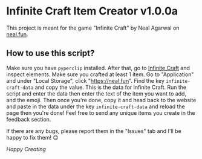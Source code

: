 # Infinite Craft Item Creator v1.0.0a

This project is meant for the game "Infinite Craft" by Neal Agarwal on [neal.fun](neal.fun).

## How to use this script?

Make sure you have `pyperclip` installed. After that, go to [Infinite Craft](neal.fun/infinite-craft) and inspect elements. Make sure you crafted at least 1 item. Go to "Application" and under "Local Storage", click "https://neal.fun".
Find the key `infinite-craft-data` and copy the value. This is the data for Infinite Craft. Run the script and enter the data then enter the text of the item you want to add, and the emoji. Then once you're done, copy it and head back
to the website and paste in the data under the key `infinite-craft-data` and reload the page then you're done! Feel free to send any unique items you create in the feedback section.

If there are any bugs, please report them in the "Issues" tab and I'll be happy to fix them! 😊

_Happy Creating_
